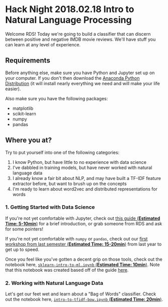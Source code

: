 # Hack Night 2018.02.18 Intro to Natural Language Processing

Welcome RDS!  Today we're going to build a classifier that can discern between
positive and negative IMDB movie reviews.  We'll have stuff you can learn
at any level of experience.  

## Requirements

Before anything else, make sure you have Python and Jupyter set up on your
computer.  If you don't then download the [Anaconda Python
Distribution](https://www.anaconda.com/download/) (it will install nearly
everything we need and will make your life easier).

Also make sure you have the following packages:
* matplotlib
* scikit-learn
* numpy
* pandas

## Where you at?

Try to put yourself into one of the following categories:
1. I know Python, but have little to no experience with data science
2. I've dabbled in training models, but have never worked with natural language
   data
3. I already know a fair bit about NLP, and may have built a TF-IDF feature
   extractor before, but want to brush up on the concepts
4. I'm ready to learn about word2vec and distributed representations for words

### 1. Getting Started with Data Science

If you're not yet comfortable with Jupyter, check out [this guide (**Estimated
Time: 5-10min**)](https://compsci697l.github.io/notes/jupyter-tutorial/) for a
brief introduction, or grab someone from RDS and ask for some pointers!

If you're not yet comfortable with `numpy` or `pandas`, check out our [first
workshop from last semester (**Estimated Time:
15-20min**)](https://github.com/ricedatasci/workshop1-numpy-pandas) from last
year to get up to speed.

Once you feel like you've gotten a decent grip on those tools, check out the
notebook here, [`sklearn-intro-to-ml.ipynb` (**Estimated Time:
10min**)](./sklearn-intro-to-ml.ipynb).  Note that this notebook was created
based off of the guide
[here](http://scikit-learn.org/stable/tutorial/basic/tutorial.html).

### 2. Working with Natural Language Data

Let's get our feet wet and learn about a "Bag of Words" classifier.  Check out
the notebook here, [`intro-to-tfidf-bow.ipynb` (**Estimated Time:
20min**)](./intro-to-tfidf-bow.ipynb).

